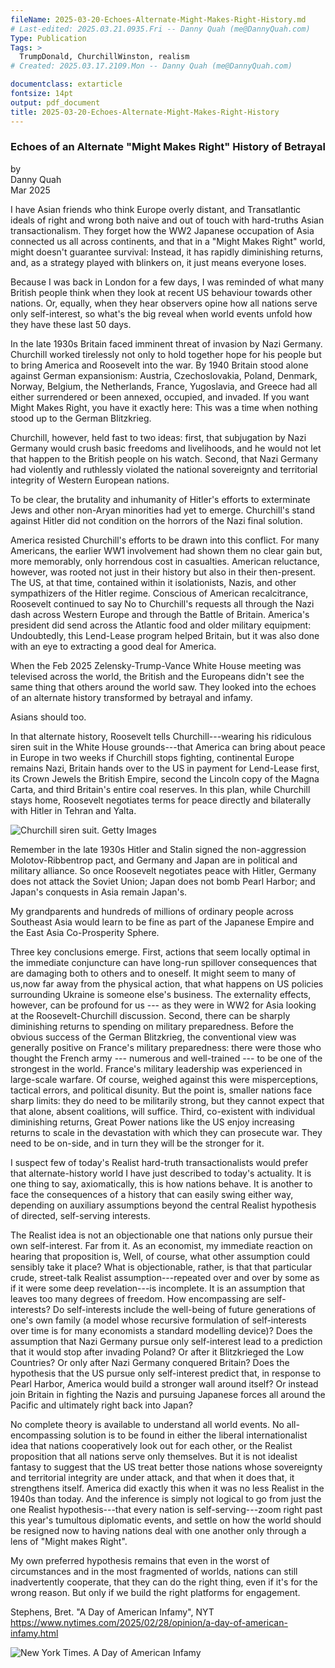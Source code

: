 ```yaml
---
fileName: 2025-03-20-Echoes-Alternate-Might-Makes-Right-History.md
# Last-edited: 2025.03.21.0935.Fri -- Danny Quah (me@DannyQuah.com)
Type: Publication
Tags: >
  TrumpDonald, ChurchillWinston, realism
# Created: 2025.03.17.2109.Mon -- Danny Quah (me@DannyQuah.com)

documentclass: extarticle
fontsize: 14pt
output: pdf_document
title: 2025-03-20-Echoes-Alternate-Might-Makes-Right-History
---
```

### Echoes of an Alternate "Might Makes Right" History of Betrayal

by  
Danny Quah  
Mar 2025  

I have Asian friends who think Europe overly distant, and Transatlantic ideals of right and wrong both naive and out of touch with hard-truths Asian transactionalism.  They forget how the WW2 Japanese occupation of Asia connected us all across continents, and that in a "Might Makes Right" world, might doesn't guarantee survival: Instead, it has rapidly diminishing returns, and, as a strategy played with blinkers on, it just means everyone loses.  

Because I was back in London for a few days, I was reminded of what many British people think when they look at recent US behaviour towards other nations.  Or, equally, when they hear observers opine how all nations serve only self-interest, so what's the big reveal when world events unfold how they have these last 50 days.  

In the late 1930s Britain faced imminent threat of invasion by Nazi Germany. Churchill worked tirelessly not only to hold together hope for his people but to bring America and Roosevelt into the war.  By 1940 Britain stood alone against German expansionism: Austria, Czechoslovakia, Poland, Denmark, Norway, Belgium, the Netherlands, France, Yugoslavia, and Greece had all either surrendered or been annexed, occupied, and invaded.  If you want Might Makes Right, you have it exactly here:  This was a time when nothing stood up to the German Blitzkrieg.  

Churchill, however, held fast to two ideas:  first, that subjugation by Nazi Germany would crush basic freedoms and livelihoods, and he would not let that happen to the British people on his watch.  Second, that Nazi Germany had violently and ruthlessly violated the national sovereignty and territorial integrity of Western European nations.  

To be clear, the brutality and inhumanity of Hitler's efforts to exterminate Jews and other non-Aryan minorities had yet to emerge.  Churchill's stand against Hitler did not condition on the horrors of the Nazi final solution.

America resisted Churchill's efforts to be drawn into this conflict.  For many Americans, the earlier WW1 involvement had shown them no clear gain but, more memorably, only horrendous cost in casualties.  American reluctance, however, was rooted not just in their history but also in their then-present.  The US, at that time, contained within it isolationists, Nazis, and other sympathizers of the Hitler regime.  Conscious of American recalcitrance, Roosevelt continued to say No to Churchill's requests all through the Nazi dash across Western Europe and through the Battle of Britain.  America's president did send across the Atlantic food and older military equipment:  Undoubtedly, this Lend-Lease program helped Britain, but it was also done with an eye to extracting a good deal for America.  

When the Feb 2025 Zelensky-Trump-Vance White House meeting was televised across the world, the British and the Europeans didn't see the same thing that others around the world saw.  They looked into the echoes of an alternate history transformed by betrayal and infamy.  

Asians should too.  

In that alternate history, Roosevelt tells Churchill---wearing his ridiculous siren suit in the White House grounds---that America can bring about peace in Europe in two weeks if Churchill stops fighting, continental Europe remains Nazi, Britain hands over to the US in payment for Lend-Lease first, its Crown Jewels the British Empire, second the Lincoln copy of the Magna Carta, and third Britain's entire coal reserves.  In this plan, while Churchill stays home, Roosevelt negotiates terms for peace directly and bilaterally with Hitler in Tehran and Yalta.  

<img src="https://DannyQuah.github.io/Storage/2025.03-1942.01-Churchill-siren-suit-White-House.png" alt="Churchill siren suit.  Getty Images"/>

Remember in the late 1930s Hitler and Stalin signed the non-aggression Molotov-Ribbentrop pact, and Germany and Japan are in political and military alliance.  So once Roosevelt negotiates peace with Hitler, Germany does not attack the Soviet Union; Japan does not bomb Pearl Harbor; and Japan's conquests in Asia remain Japan's.  

My grandparents and hundreds of millions of ordinary people across Southeast Asia would learn to be fine as part of the Japanese Empire and the East Asia Co-Prosperity Sphere.  

Three key conclusions emerge.  First, actions that seem locally optimal in the immediate conjuncture can have long-run spillover consequences that are damaging both to others and to oneself.  It might seem to many of us,now far away from the physical action, that what happens on US policies surrounding Ukraine is someone else's business.  The externality effects, however, can be profound for us --- as they were in WW2 for Asia looking at the Roosevelt-Churchill discussion.  Second, there can be sharply diminishing returns to spending on military preparedness.  Before the obvious success of the German Blitzkrieg, the conventional view was generally positive on France's military preparedness: there were those who thought the French army --- numerous and well-trained --- to be one of the strongest in the world.  France's military leadership was experienced in large-scale warfare.  Of course, weighed against this were misperceptions, tactical errors, and political disunity.  But the point is, smaller nations face sharp limits:  they do need to be militarily strong, but they cannot expect that that alone, absent coalitions, will suffice.  Third, co-existent with individual diminishing returns, Great Power nations like the US enjoy increasing returns to scale in the devastation with which they can prosecute war.  They need to be on-side, and in turn they will be the stronger for it.

I suspect few of today's Realist hard-truth transactionalists would prefer that alternate-history world I have just described to today's actuality.  It is one thing to say, axiomatically, this is how nations behave.  It is another to face the consequences of a history that can easily swing either way, depending on auxiliary assumptions beyond the central Realist hypothesis of directed, self-serving interests.  

The Realist idea is not an objectionable one that nations only pursue their own self-interest.  Far from it.  As an economist, my immediate reaction on hearing that proposition is, Well, of course, what other assumption could sensibly take it place?  What is objectionable, rather, is that that particular crude, street-talk Realist assumption---repeated over and over by some as if it were some deep revelation---is incomplete.  It is an assumption that leaves too many degrees of freedom.  How encompassing are self-interests?  Do self-interests include the well-being of future generations of one's own family (a model whose recursive formulation of self-interests over time is for many economists a standard modelling device)?  Does the assumption that Nazi Germany pursue only self-interest lead to a prediction that it would stop after invading Poland?  Or after it Blitzkrieged the Low Countries?  Or only after Nazi Germany conquered Britain?  Does the hypothesis that the US pursue only self-interest predict that, in response to Pearl Harbor, America would build a stronger wall around itself?  Or instead join Britain in fighting the Nazis and pursuing Japanese forces all around the Pacific and ultimately right back into Japan?  

No complete theory is available to understand all world events. No all-encompassing solution is to be found in either the liberal internationalist idea that nations cooperatively look out for each other, or the Realist proposition that all nations serve only themselves.  But it is not idealist fantasy to suggest that the US treat better those nations whose sovereignty and territorial integrity are under attack, and that when it does that, it strengthens itself.  America did exactly this when it was no less Realist in the 1940s than today.  And the inference is simply not logical to go from just the one Realist hypothesis---that every nation is self-serving---zoom right past this year's tumultous diplomatic events, and settle on how the world should be resigned now to having nations deal with one another only through a lens of "Might makes Right".  

My own preferred hypothesis remains that even in the worst of circumstances and in the most fragmented of worlds, nations can still inadvertently cooperate, that they can do the right thing, even if it's for the wrong reason.  But only if we build the right platforms for engagement.  

Stephens, Bret. "A Day of American Infamy", NYT  https://www.nytimes.com/2025/02/28/opinion/a-day-of-american-infamy.html


<img src="https://DannyQuah.github.io/Storage/2025.02.28.Fri-NYT-A-Day-of-American-Infamy.png" alt="New York Times.  A Day of American Infamy"/>



<!---
   Invisible section // 2025-03-20-Echoes-Alternate-Might-Makes-Right-History.md
-->

